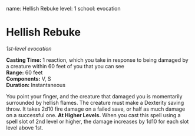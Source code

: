 name: Hellish Rebuke
level: 1
school: evocation

# Hellish Rebuke 
_1st-level evocation_ 

**Casting Time:** 1 reaction, which you take in response to being damaged by a creature within 60 feet of you that you can see    
**Range:** 60 feet    
**Components:** V, S    
**Duration:** Instantaneous 

You point your finger, and the creature that damaged you is momentarily surrounded by hellish flames. The creature must make a Dexterity saving throw. It takes 2d10 fire damage on a failed save, or half as much damage on a successful one. 
**At Higher Levels.** When you cast this spell using a spell slot of 2nd level or higher, the damage increases by 1d10 for each slot level above 1st.